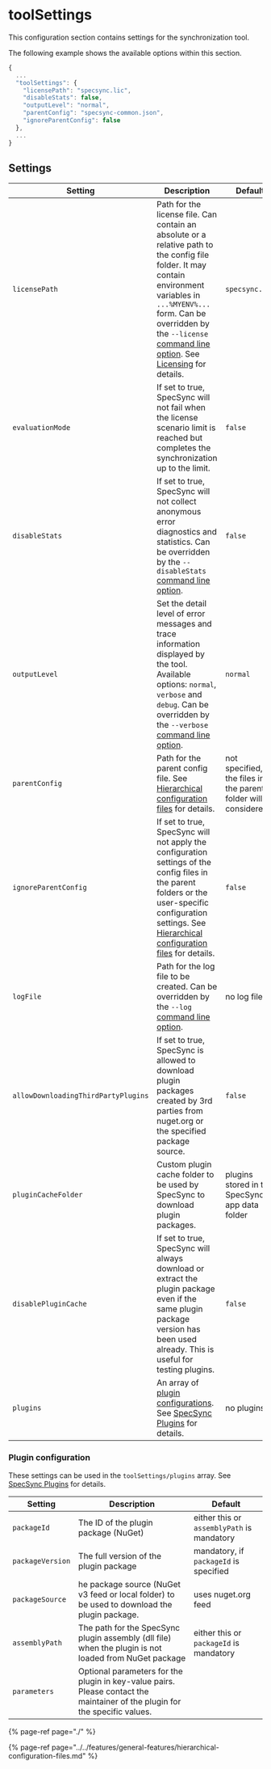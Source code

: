 # toolSettings

This configuration section contains settings for the synchronization tool.

The following example shows the available options within this section.

```javascript
{
  ...
  "toolSettings": {
    "licensePath": "specsync.lic",
    "disableStats": false,
    "outputLevel": "normal",
    "parentConfig": "specsync-common.json",
    "ignoreParentConfig": false
  }, 
  ...
}
```

## Settings

| Setting | Description | Default |
| ------- | ----------- | ------- |
| `licensePath` | Path for the license file. Can contain an absolute or a relative path to the config file folder. It may contain environment variables in `...%MYENV%...` form. Can be overridden by the `--license` [command line option](../command-line-reference/#common-command-line-options). See [Licensing](../../licensing.md) for details. | `specsync.lic` |
| `evaluationMode` | If set to true, SpecSync will not fail when the license scenario limit is reached but completes the synchronization up to the limit. | `false` |
| `disableStats` | If set to true, SpecSync will not collect anonymous error diagnostics and statistics. Can be overridden by the `--disableStats`  [command line option](../command-line-reference/#common-command-line-options). | `false` |
| `outputLevel` | Set the detail level of error messages and trace information displayed by the tool. Available options: `normal`, `verbose` and `debug`. Can be overridden by the `--verbose` [command line option](../command-line-reference/#common-command-line-options). | `normal` |
| `parentConfig` | Path for the parent config file. See [Hierarchical configuration files](../../features/general-features/hierarchical-configuration-files.md) for details. | not specified, the files in the parent folder will be considered |
| `ignoreParentConfig` | If set to true, SpecSync will not apply the configuration settings of the config files in the parent folders or the user-specific configuration settings. See [Hierarchical configuration files](../../features/general-features/hierarchical-configuration-files.md) for details. | `false` |
| `logFile` | Path for the log file to be created. Can be overridden by the `--log` [command line option](../command-line-reference/#common-command-line-options). | no log file |
| `allowDownloadingThirdPartyPlugins` | If set to true, SpecSync is allowed to download plugin packages created by 3rd parties from nuget.org or the specified package source. | `false` |
| `pluginCacheFolder` | Custom plugin cache folder to be used by SpecSync to download plugin packages. | plugins stored in the SpecSync app data folder | 
| `disablePluginCache` | If set to true, SpecSync will always download or extract the plugin package even if the same plugin package version has been used already. This is useful for testing plugins. | `false` |
| `plugins` | An array of [plugin configurations](#plugin-configuration). See [SpecSync Plugins](../../features/general-features/specsync-plugins.md) for details. | no plugins |

### Plugin configuration 

These settings can be used in the `toolSettings/plugins` array. See [SpecSync Plugins](../../features/general-features/specsync-plugins.md) for details.

| Setting | Description | Default |
| ------- | ----------- | ------- |
| `packageId` | The ID of the plugin package (NuGet) | either this or `assemblyPath` is mandatory |
| `packageVersion` | The full version of the plugin package | mandatory, if `packageId` is specified |
| `packageSource` | he package source (NuGet v3 feed or local folder) to be used to download the plugin package. | uses nuget.org feed |
| `assemblyPath` | The path for the SpecSync plugin assembly (dll file) when the plugin is not loaded from NuGet package | either this or `packageId` is mandatory | 
| `parameters` | Optional parameters for the plugin in key-value pairs. Please contact the maintainer of the plugin for the specific values. |

{% page-ref page="./" %}

{% page-ref page="../../features/general-features/hierarchical-configuration-files.md" %}

